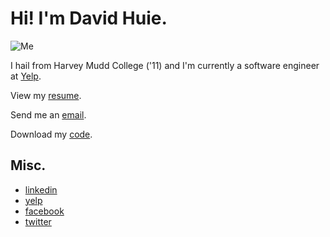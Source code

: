 # Hi! I'm David Huie.

![Me](/convertible.jpg)

I hail from Harvey Mudd College ('11) and I'm currently a software engineer
at [Yelp](http://www.yelp.com).

View my [resume](/resume.pdf "Me").

Send me an [email](mailto:dahuie+website@gmail.com).

Download my [code](http://github.com/DavidHuie).

## Misc.

* [linkedin](http://www.linkedin.com/pub/david-huie/b/881/505)
* [yelp](http://www.yelp.com/user_details?userid=najINRfP3hPXPN7QPTsIyg)
* [facebook](http://www.facebook.com/dave.the.brave.huie)
* [twitter](http://twitter.com/#!/DavidHuie)
